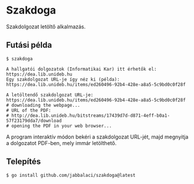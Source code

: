 # Szakdoga

Szakdolgozat letöltő alkalmazás.

## Futási példa

    $ szakdoga

```
A hallgatói dolgozatok (Informatikai Kar) itt érhetők el: https://dea.lib.unideb.hu
Egy szakdolgozat URL-je így néz ki (példa): https://dea.lib.unideb.hu/items/ed260496-92b4-428e-a8a5-5c9bd0c0f28f

A letöltendő szakdolgozat URL-je: https://dea.lib.unideb.hu/items/ed260496-92b4-428e-a8a5-5c9bd0c0f28f
# downloading the webpage...
# URL of the PDF:
# http://dea.lib.unideb.hu/bitstreams/17439d7d-d871-4eff-b0a1-57f23179dda7/download
# opening the PDF in your web browser...
```

A program interaktív módon bekéri a szakdolgozat URL-jét,
majd megnyitja a dolgozatot PDF-ben, mely immár letölthető.

## Telepítés

    $ go install github.com/jabbalaci/szakdoga@latest
